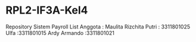 # RPL2-IF3A-Kel4
Repository Sistem Payroll
List Anggota :
Maulita Rizchita Putri : 3311801025
Ulfa :3311801015
Ardy Armando :3311801021
